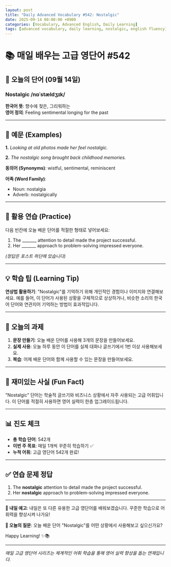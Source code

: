 ```yaml
---
layout: post
title: "Daily Advanced Vocabulary #542: Nostalgic"
date: 2025-09-14 00:00:00 +0900
categories: [Vocabulary, Advanced English, Daily Learning]
tags: [advanced vocabulary, daily learning, nostalgic, english fluency]
---
```


# 📚 **매일 배우는 고급 영단어 #542**

## 🌟 **오늘의 단어 (09월 14일)**

### **Nostalgic** /nɒˈstældʒɪk/

**한국어 뜻**: 향수에 젖은, 그리워하는  
**영어 정의**: Feeling sentimental longing for the past

<!--more-->

---

## 📖 **예문 (Examples)**

**1.** *Looking at old photos made her feel nostalgic.*

**2.** *The nostalgic song brought back childhood memories.*

**동의어 (Synonyms)**: wistful, sentimental, reminiscent

**어족 (Word Family)**:
- Noun: nostalgia
- Adverb: nostalgically

---

## 🎯 **활용 연습 (Practice)**

다음 빈칸에 오늘 배운 단어를 적절한 형태로 넣어보세요:

1. The _______ attention to detail made the project successful.
2. Her _______ approach to problem-solving impressed everyone.

*(정답은 포스트 하단에 있습니다)*

---

## 💡 **학습 팁 (Learning Tip)**

**연상법 활용하기**: "Nostalgic"를 기억하기 위해 개인적인 경험이나 이미지와 연결해보세요. 
예를 들어, 이 단어가 사용된 상황을 구체적으로 상상하거나, 비슷한 소리의 한국어 단어와 연관지어 기억하는 방법이 효과적입니다.

---

## 📝 **오늘의 과제**

1. **문장 만들기**: 오늘 배운 단어를 사용해 3개의 문장을 만들어보세요.
2. **실제 사용**: 오늘 하루 동안 이 단어를 실제 대화나 글쓰기에서 1번 이상 사용해보세요.
3. **복습**: 어제 배운 단어와 함께 사용할 수 있는 문장을 만들어보세요.

---

## 🎲 **재미있는 사실 (Fun Fact)**

"Nostalgic" 단어는 학술적 글쓰기와 비즈니스 상황에서 자주 사용되는 고급 어휘입니다. 이 단어를 적절히 사용하면 영어 실력이 한층 업그레이드됩니다.

---

## 📊 **진도 체크**

- **총 학습 단어**: 542개
- **이번 주 목표**: 매일 1개씩 꾸준히 학습하기 ✅
- **누적 어휘**: 고급 영단어 542개 완료!

---

## ✅ **연습 문제 정답**

1. The **nostalgic** attention to detail made the project successful.
2. Her **nostalgic** approach to problem-solving impressed everyone.

---

**🎯 내일 예고**: 내일은 또 다른 유용한 고급 영단어를 배워보겠습니다. 꾸준한 학습으로 어휘력을 향상시켜 나가요!

**💭 오늘의 질문**: 오늘 배운 단어 "Nostalgic"를 어떤 상황에서 사용해보고 싶으신가요? 

Happy Learning! ✨📚

---

*매일 고급 영단어 시리즈는 체계적인 어휘 학습을 통해 영어 실력 향상을 돕는 연재입니다.*
